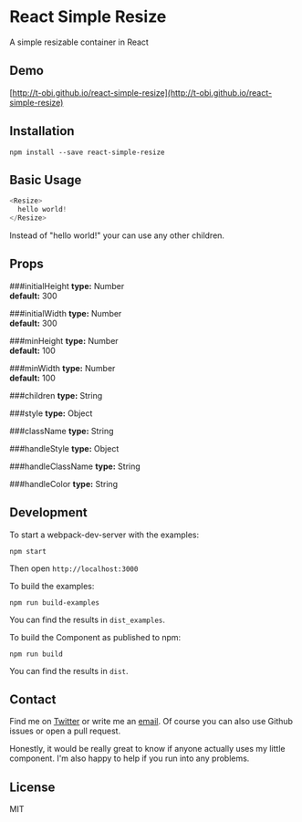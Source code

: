 # React Simple Resize
A simple resizable container in React

## Demo
[http://t-obi.github.io/react-simple-resize](http://t-obi.github.io/react-simple-resize)

## Installation
```shell
npm install --save react-simple-resize
```

## Basic Usage
```js
<Resize>
  hello world!
</Resize>
```
Instead of "hello world!" your can use any other children.

## Props

###initialHeight
**type:** Number  
**default:**  300 

###initialWidth
**type:** Number  
**default:**  300 

###minHeight
**type:** Number  
**default:**  100 

###minWidth
**type:** Number  
**default:**  100 

###children
**type:** String  

###style
**type:** Object

###className
**type:** String  

###handleStyle
**type:** Object 

###handleClassName
**type:** String  

###handleColor
**type:** String  

## Development
To start a webpack-dev-server with the examples:
```shell
npm start
```
Then open `http://localhost:3000`

To build the examples:
```shell
npm run build-examples
```
You can find the results in `dist_examples`.

To build the Component as published to npm:
```shell
npm run build
```
You can find the results in `dist`.

## Contact
Find me on [Twitter](https://twitter.com/tkloht) or write me an [email](mailto:tobias.kloht@gmail.com).
Of course you can also use Github issues or open a pull request.

Honestly, it would be really great to know if anyone actually uses my little component. I'm also happy to help if you run into any problems.

## License
MIT

